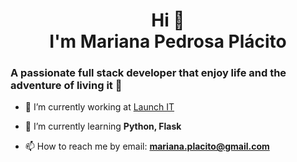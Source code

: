 <div align="center">

# <strong>Hi 👋<br>I'm Mariana Pedrosa Plácito</strong>

</div>


### A passionate full stack developer that enjoy life and the adventure of living it 🙂

- 🔭 I’m currently working at [Launch IT](https://www.linkedin.com/company/launch-it-services/)







- 🌱 I’m currently learning **Python, Flask**







- 📫 How to reach me by email: **mariana.placito@gmail.com**

<!--
**Placito/Placito** is a ✨ _special_ ✨ repository because its `README.md` (this file) appears on your GitHub profile.

Here are some ideas to get you started:

- 🔭 I’m currently working on [Bycicle_shop](https://github.com/4GeeksAcademy/Bycicle_shop)
- 🌱 I’m currently learning **Full-Stack Software Developer at 4Geeks**
- 👯 I’m looking to collaborate on ...
- 🤔 I’m looking for help with ...
- 💬 Ask me about ...
- 📫 How to reach me: **mariana.placito@gmail.com**
- 😄 Pronouns: ...
- ⚡ Fun fact: ...
-->
